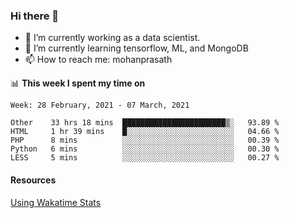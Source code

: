 ### Hi there 👋

- 🔭 I’m currently working as a data scientist.
- 🌱 I’m currently learning tensorflow, ML, and MongoDB
- 📫 How to reach me: mohanprasath

📊 **This week I spent my time on**
<!--START_SECTION:waka-->
```text
Week: 28 February, 2021 - 07 March, 2021

Other    33 hrs 18 mins  ███████████████████████▒░   93.89 % 
HTML     1 hr 39 mins    █░░░░░░░░░░░░░░░░░░░░░░░░   04.66 % 
PHP      8 mins          ░░░░░░░░░░░░░░░░░░░░░░░░░   00.39 % 
Python   6 mins          ░░░░░░░░░░░░░░░░░░░░░░░░░   00.30 % 
LESS     5 mins          ░░░░░░░░░░░░░░░░░░░░░░░░░   00.27 % 
```
<!--END_SECTION:waka-->

#### Resources
[Using Wakatime Stats](https://github.com/marketplace/actions/waka-readme)
